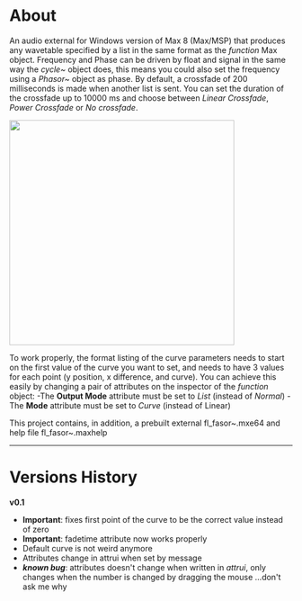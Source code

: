 
# About

An audio external for Windows version of Max 8 (Max/MSP) that produces any wavetable specified by a list in the same format as the *function* Max object. Frequency and Phase can be driven by float and signal in the same way the *cycle~* object does, this means you could also set the frequency using a *Phasor~* object as phase. By default, a crossfade of 200 milliseconds is made when another list is sent. You can set the duration of the crossfade up to 10000 ms and choose between *Linear Crossfade*, *Power Crossfade* or *No crossfade*.

<img src="example/fasordemo.gif" width="400">

To work properly, the format listing of the curve parameters needs to start on the first value of the curve you want to set, and needs to have 3 values for each point (y position, x difference, and curve). You can achieve this easily by changing a pair of attributes on the inspector of the *function* object: 
-The **Output Mode** attribute must be set to *List* (instead of *Normal*)
-The **Mode** attribute must be set to *Curve* (instead of Linear)

This project contains, in addition, a prebuilt external fl_fasor~.mxe64 and help file fl_fasor~.maxhelp

------------------------------------------------------

# Versions History

**v0.1**
- **Important**: fixes first point of the curve to be the correct value instead of zero
- **Important**: fadetime attribute now works properly
- Default curve is not weird anymore
- Attributes change in attrui when set by message
- ***known bug***: attributes doesn't change when written in *attrui*, only changes when the number is changed by dragging the mouse ...don't ask me why
